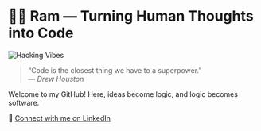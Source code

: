 # 👨‍💻 Ram — Turning Human Thoughts into Code

![Hacking Vibes](https://media.giphy.com/media/IeRdg7G7Qz3x2/giphy.gif)

> “Code is the closest thing we have to a superpower.”  
> — *Drew Houston*

Welcome to my GitHub! Here, ideas become logic, and logic becomes software.

🔗 [Connect with me on LinkedIn](https://www.linkedin.com/in/nirajan-parajuli-392408363)
